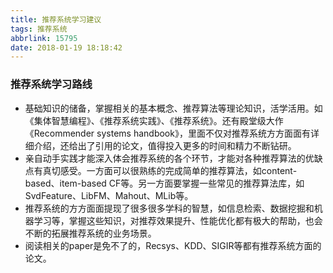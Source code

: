 ```yaml
---
title: 推荐系统学习建议
tags: 推荐系统
abbrlink: 15795
date: 2018-01-19 18:18:42
---
```


### 推荐系统学习路线

- 基础知识的储备，掌握相关的基本概念、推荐算法等理论知识，活学活用。如《集体智慧编程》、《推荐系统实践》、《推荐系统》。还有殿堂级大作《Recommender systems handbook》，里面不仅对推荐系统方方面面有详细介绍，还给出了引用的论文，值得投入更多的时间和精力不断钻研。
- 亲自动手实践才能深入体会推荐系统的各个环节，才能对各种推荐算法的优缺点有真切感受。一方面可以很熟练的完成简单的推荐算法，如content-based、item-based CF等。另一方面要掌握一些常见的推荐算法库，如SvdFeature、LibFM、Mahout、MLib等。
- 推荐系统的方方面面提现了很多很多学科的智慧，如信息检索、数据挖掘和机器学习等，掌握这些知识，对推荐效果提升、性能优化都有极大的帮助，也会不断的拓展推荐系统的业务场景。
- 阅读相关的paper是免不了的，Recsys、KDD、SIGIR等都有推荐系统方面的论文。